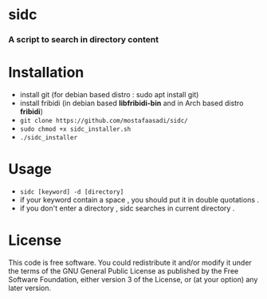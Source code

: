 # sidc
### A script to search in directory content

# Installation
- install git (for debian based distro : sudo apt install git)
- install fribidi (in debian based **libfribidi-bin** and in Arch based distro **fribidi**)
- ```git clone https://github.com/mostafaasadi/sidc/```
- ```sudo chmod +x sidc_installer.sh```
- ```./sidc_installer```

# Usage
- ```sidc [keyword] -d [directory]```
- if your keyword contain a space , you should put it in double quotations .
- if you don't enter a directory , sidc searches in current directory .

# License
This code is free software. You could redistribute it and/or modify it under the terms of the GNU General Public License as published by the Free Software Foundation, either version 3 of the License, or (at your option) any later version.
